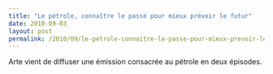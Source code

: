 ```yaml
---
title: "Le pétrole, connaître le passé pour mieux prévoir le futur"
date: 2010-09-03
layout: post
permalink: /2010/09/le-petrole-connaitre-le-passe-pour-mieux-prevoir-le-futur.html
---
```


<p>Arte vient de diffuser une émission consacrée au pétrole en deux épisodes.</p> <p> </p>